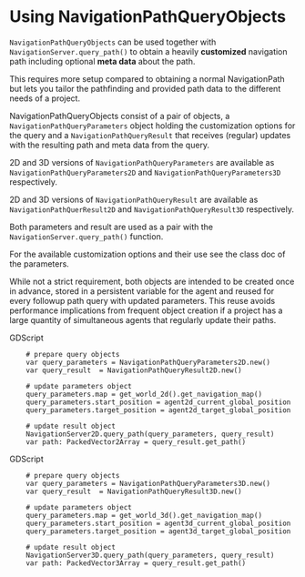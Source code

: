 
# Using NavigationPathQueryObjects

`NavigationPathQueryObjects` can be used together with `NavigationServer.query_path()`
to obtain a heavily **customized** navigation path including optional **meta data** about the path.

This requires more setup compared to obtaining a normal NavigationPath but lets you tailor
the pathfinding and provided path data to the different needs of a project.

NavigationPathQueryObjects consist of a pair of objects, a `NavigationPathQueryParameters` object holding the customization options
for the query and a `NavigationPathQueryResult` that receives (regular) updates with the resulting path and meta data from the query.

2D and 3D versions of `NavigationPathQueryParameters` are available as
`NavigationPathQueryParameters2D` and
`NavigationPathQueryParameters3D` respectively.

2D and 3D versions of `NavigationPathQueryResult` are available as
`NavigationPathQuerResult2D` and
`NavigationPathQueryResult3D` respectively.

Both parameters and result are used as a pair with the `NavigationServer.query_path()` function.

For the available customization options and their use see the class doc of the parameters.

While not a strict requirement, both objects are intended to be created once in advance, stored in a
persistent variable for the agent and reused for every followup path query with updated parameters.
This reuse avoids performance implications from frequent object creation if a project
has a large quantity of simultaneous agents that regularly update their paths.

GDScript

```
    # prepare query objects
    var query_parameters = NavigationPathQueryParameters2D.new()
    var query_result  = NavigationPathQueryResult2D.new()

    # update parameters object
    query_parameters.map = get_world_2d().get_navigation_map()
    query_parameters.start_position = agent2d_current_global_position
    query_parameters.target_position = agent2d_target_global_position

    # update result object
    NavigationServer2D.query_path(query_parameters, query_result)
    var path: PackedVector2Array = query_result.get_path()
```

GDScript

```
    # prepare query objects
    var query_parameters = NavigationPathQueryParameters3D.new()
    var query_result  = NavigationPathQueryResult3D.new()

    # update parameters object
    query_parameters.map = get_world_3d().get_navigation_map()
    query_parameters.start_position = agent3d_current_global_position
    query_parameters.target_position = agent3d_target_global_position

    # update result object
    NavigationServer3D.query_path(query_parameters, query_result)
    var path: PackedVector3Array = query_result.get_path()
```
